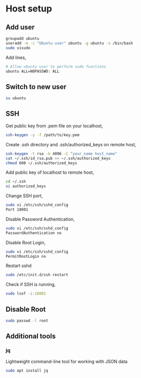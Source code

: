 # Host setup

## Add user

```bash
groupadd ubuntu
useradd -m -c "Ubuntu user" ubuntu -g ubuntu -s /bin/bash
sudo visudo
```

Add lines,
```bash
# Allow ubuntu user to perform sudo functions  
ubuntu ALL=NOPASSWD: ALL
```

## Switch to new user

```bash
su ubuntu
```

## SSH

Get public key from .pem file on your localhost,
```bash
ssh-keygen -y -f /path/to/key.pem
```

Create .ssh directory and .ssh/authorized_keys on remote host,
```bash
ssh-keygen -t rsa -b 4096 -C "your_name host_name"
cat ~/.ssh/id_rsa.pub >> ~/.ssh/authorized_keys
chmod 600 ~/.ssh/authorized_keys
```

Add public key of localhost to remote host,
```bash
cd ~/.ssh
vi authorized_keys
```

Change SSH port,
```bash
sudo vi /etc/ssh/sshd_config 
Port 18001
```

Disable Password Authentication,
```bash
sudo vi /etc/ssh/sshd_config
PasswordAuthentication no
```

Disable Root Login,
```bash
sudo vi /etc/ssh/sshd_config
PermitRootLogin no
```

Restart sshd
```bash
sudo /etc/init.d/ssh restart
```

Check if SSH is running,
```bash
sudo lsof -i:18001
```

## Disable Root

```bash
sudo passwd -l root
```
## Additional tools

### jq

Lightweight command-line tool for working with JSON data

```bash
sudo apt install jq
```

